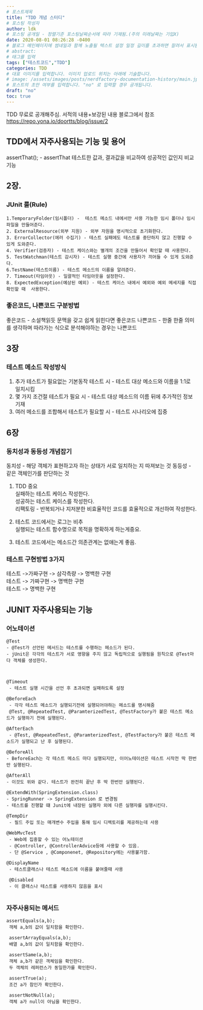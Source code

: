 ```yaml
---
# 포스트제목
title: "TDD 개념 스터디"
# 포스팅 작성자
author: ldk
# 포스팅 공개일 - 정렬기준 포스팅날짜순서에 따라 기재됨.(주의 미래날짜는 기입X)
date: 2020-08-01 08:26:28 -0400
# 블로그 메인페이지에 썸네일과 함께 노출될 텍스트 설정 일정 길이를 초과하면 잘려서 표시됨.
# abstract:
# 태그를 입력
tags: ["테스트코드","TDD"]
categories: TDD
# 대표 이미지를 입력합니다. 이미지 업로드 위치는 아래에 기술합니다.
# image: /assets/images/posts/nerdfactory-documentation-history/main.jpg
# 포스트의 초안 여부를 입력합니다. "no" 로 입력할 경우 공개됩니다.
draft: "no"
toc: true
---
```


TDD 무료로 공개해주심. 서적의 내용+보강된 내용 블로그에서 참조
https://repo.yona.io/doortts/blog/issue/2

## TDD에서 자주사용되는 기능 및 용어
assertThat(); -  assertThat 테스트한 값과, 결과값을 비교하여 성공적인 값인지 비교 기능


## 2장. 
### JUnit 룰(Rule)
```
1.TemporaryFolder(임시폴더) -  테스트 메소드 내에서만 사용 가능한 임시 폴더나 임시파일을 만들어준다.
2. ExternalResource(외부 지원) - 외부 자원을 명시적으로 초기화한다.
3. ErrorCollector(에러 수집기) - 테스트 실패에도 테스트를 중단하지 않고 진행할 수 있게 도와준다.
4. Verifier(검증자) - 테스트 케이스와는 별개의 조건을 만들어서 확인할 때 사용한다.
5. TestWatchman(테스트 감시자) - 테스트 실행 중간에 사용자가 끼어들 수 있게 도와준다.
6.TestName(테스트이름) - 테스트 메소드의 이름을 알려준다.
7. Timeout(타임아웃) - 일괄적인 타임아웃을 설정한다.
8. ExpectedException(예상된 예외) - 테스트 케이스 내에서 예외와 예외 메세지를 직접 확인할 때  사용한다.
```

### 좋은코드, 나쁜코드 구분방법
좋은코드 - 소설책읽듯 문맥을 갖고 쉽게 읽힌다면 좋은코드
나쁜코드 - 한줄 한줄 의미를 생각하며 따라가는 식으로 분석해야하는 경우는 나쁜코드



## 3장
### 테스트 메소드 작성방식
1. 추가 테스트가 필요없는 기본동작 테스트 시 - 테스트 대상 메소드와 이름을 1:1로 일치시킴
2. 몇 가지 조건절 테스트가 필요 시 - 테스트 대상 메소드의 이름 뒤에 추가적인 정보 기재
3. 여러 메소드를 조합해서 테스트가 필요할 시 - 테스트 시나리오에 집중

## 6장
### 동치성과 동등성 개념잡기
동치성 - 해당 객체가 표현하고자 하는 상태가 서로 일치하는 지 따져보는 것
동등성 - 같은 객체인가를 판단하는 것

1. TDD 중요   
 실패하는 테스트 케이스 작성한다.  
 성공하는 테스트 케이스를 작성한다.  
 리팩토링 - 반복되거나 지저분한 비효율적인 코드를 효율적으로 개선하여 작성한다.  
	
1. 테스트 코드에서는 로그는 비추   
   실행되는 테스트 함수명으로 목적을 명확하게 하는게중요.  
	
2. 테스트 코드에서는 메소드간 의존관계는 없애는게 좋음.  
	
### 테스트 구현방법 3가지    
 테스트 ->가짜구현 -> 삼각측량 -> 명백한 구현  
 테스트 -> 가짜구현 -> 명백한 구현  
 테스트 -> 명백한 구현  
  
## JUNIT 자주사용되는 기능  
### 어노테이션  
```
@Test  
- @Test가 선언된 메서드는 테스트를 수행하는 메소드가 된다.  
- jUnit은 각각의 테스트가 서로 영향을 주지 않고 독립적으로 실행됨을 원칙으로 @Test마다 객체를 생성한다.  


 
@Timeout
 - 테스트 실행 시간을 선언 후 초과되면 실패하도록 설정

@BeforeEach 
 - 각각 테스트 메소드가 실행되기전에 실행되어야하는 메소드를 명시해줌
 @Test, @RepeatedTest, @ParamterizedTest, @TestFactory가 붙은 테스트 메소드가 실행하기 전에 실행된다.

@AfterEach 
 - @Test, @RepeatedTest, @ParamterizedTest, @TestFactory가 붙은 테스트 메소드가 실행되고 난 후 실행된다.

@BeforeAll
- BeforeEach는 각 테스트 메소드 마다 실행되지만, 이어노테이션은 테스트 시작전 딱 한번만 실행된다.

@AfterAll 
- 이것도 위와 같다. 테스트가 완전히 끝난 후 딱 한번만 실행된다.

@ExtendWith(SpringExtension.class) 
- SpringRunner -> SpringExtension 로 변경됨 
- 테스트를 진행할 떄 Junit에 내장된 실행자 외에 다른 실행자를 실행시킨다.

@TempDir
 - 필드 주입 또는 매개변수 주입을 통해 임시 디렉토리를 제공하는데 사용

@WebMvcTest
 - Web에 집중할 수 있는 어노테이션
 - @Controller, @ControllerAdvice등에 사용할 수 있음.
 - 단 @Service , @Componenet, @Repository에는 사용불가함.

@DisplayName
 - 테스트클래스나 테스트 메소드에 이름을 붙여줄때 사용
 
 @Disabled
 - 이 클래스나 테스트를 사용하지 않음을 표시
 
 ```

### 자주사용되는 메서드
```
assertEquals(a,b); 
 객체 a,b의 값이 일치함을 확인한다.

 assertArrayEquals(a,b);
 배열 a,b의 값이 일치함을 확인한다.

 assertSame(a,b);
 객체 a,b가 같은 객체임을 확인한다.
 두 객체의 레퍼런스가 동일한가를 확인한다.

 assertTrue(a);
 조건 a가 참인가 확인한다.

 assertNotNull(a);
 객체 a가 null이 아님을 확인한다.
```

